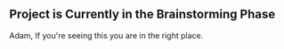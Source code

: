 ## Project is Currently in the Brainstorming Phase
Adam, If you're seeing this you are in the right place.
